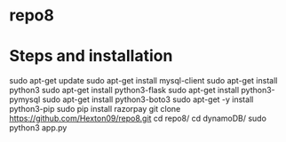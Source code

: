 # repo8
# Steps and installation

sudo apt-get update
sudo apt-get install mysql-client
sudo apt-get install python3
sudo apt-get install python3-flask
sudo apt-get install python3-pymysql
sudo apt-get install python3-boto3
sudo apt-get -y install python3-pip
sudo pip install razorpay
git clone https://github.com/Hexton09/repo8.git
cd repo8/
cd dynamoDB/
sudo python3 app.py
